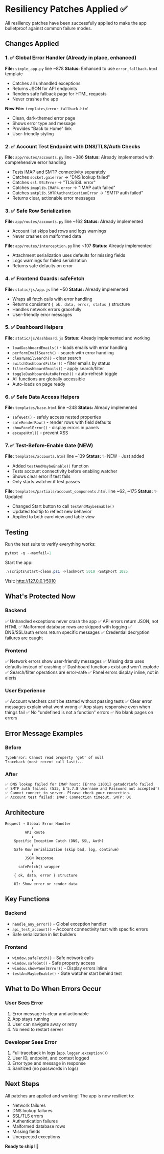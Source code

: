 # Resiliency Patches Applied ✅

All resiliency patches have been successfully applied to make the app bulletproof against common failure modes.

## Changes Applied

### 1. ✅ Global Error Handler (Already in place, enhanced)
**File:** `simple_app.py` line ~878
**Status:** Enhanced to use `error_fallback.html` template
- Catches all unhandled exceptions
- Returns JSON for API endpoints
- Renders safe fallback page for HTML requests
- Never crashes the app

**New File:** `templates/error_fallback.html`
- Clean, dark-themed error page
- Shows error type and message
- Provides "Back to Home" link
- User-friendly styling

### 2. ✅ Account Test Endpoint with DNS/TLS/Auth Checks
**File:** `app/routes/accounts.py` line ~386
**Status:** Already implemented with comprehensive error handling
- Tests IMAP and SMTP connectivity separately
- Catches `socket.gaierror` → "DNS lookup failed"
- Catches `ssl.SSLError` → "TLS/SSL error"
- Catches `imaplib.IMAP4.error` → "IMAP auth failed"
- Catches `smtplib.SMTPAuthenticationError` → "SMTP auth failed"
- Returns clear, actionable error messages

### 3. ✅ Safe Row Serialization
**File:** `app/routes/accounts.py` line ~162
**Status:** Already implemented
- Account list skips bad rows and logs warnings
- Never crashes on malformed data

**File:** `app/routes/interception.py` line ~107
**Status:** Already implemented
- Attachment serialization uses defaults for missing fields
- Logs warnings for failed serialization
- Returns safe defaults on error

### 4. ✅ Frontend Guards: safeFetch
**File:** `static/js/app.js` line ~50
**Status:** Already implemented
- Wraps all fetch calls with error handling
- Returns consistent `{ ok, data, error, status }` structure
- Handles network errors gracefully
- User-friendly error messages

### 5. ✅ Dashboard Helpers
**File:** `static/js/dashboard.js`
**Status:** Already implemented and working
- `loadDashboardEmails()` - loads emails with error handling
- `performEmailSearch()` - search with error handling
- `clearEmailSearch()` - clear search
- `switchDashboardFilter()` - filter emails by status
- `filterDashboardEmails()` - apply search/filter
- `toggleDashboardAutoRefresh()` - auto-refresh toggle
- All functions are globally accessible
- Auto-loads on page ready

### 6. ✅ Safe Data Access Helpers
**File:** `templates/base.html` line ~248
**Status:** Already implemented
- `safeGet()` - safely access nested properties
- `safeRenderRow()` - render rows with field defaults
- `showPanelError()` - display errors in panels
- `escapeHtml()` - prevent XSS

### 7. ✅ Test-Before-Enable Gate (NEW)
**File:** `templates/accounts.html` line ~139
**Status:** ✨ NEW - Just added
- Added `testAndMaybeEnable()` function
- Tests account connectivity before enabling watcher
- Shows clear error if test fails
- Only starts watcher if test passes

**File:** `templates/partials/account_components.html` line ~62, ~175
**Status:** ✨ Updated
- Changed Start button to call `testAndMaybeEnable()`
- Updated tooltip to reflect new behavior
- Applied to both card view and table view

## Testing

Run the test suite to verify everything works:

```powershell
pytest -q --maxfail=1
```

Start the app:

```powershell
.\scripts\start-clean.ps1 -FlaskPort 5010 -SmtpPort 1025
```

Visit: http://127.0.0.1:5010

## What's Protected Now

### Backend
✅ Unhandled exceptions never crash the app
✅ API errors return JSON, not HTML
✅ Malformed database rows are skipped with logging
✅ DNS/SSL/auth errors return specific messages
✅ Credential decryption failures are caught

### Frontend
✅ Network errors show user-friendly messages
✅ Missing data uses defaults instead of crashing
✅ Dashboard functions exist and won't explode
✅ Search/filter operations are error-safe
✅ Panel errors display inline, not in alerts

### User Experience
✅ Account watchers can't be started without passing tests
✅ Clear error messages explain what went wrong
✅ App stays responsive even when things fail
✅ No "undefined is not a function" errors
✅ No blank pages on errors

## Error Message Examples

### Before
```
TypeError: Cannot read property 'get' of null
Traceback (most recent call last)...
```

### After
```
✅ DNS lookup failed for IMAP host: [Errno 11001] getaddrinfo failed
✅ SMTP auth failed: (535, b'5.7.8 Username and Password not accepted')
✅ Cannot connect to server. Please check your connection.
✅ Account test failed: IMAP: Connection timeout, SMTP: OK
```

## Architecture

```
Request → Global Error Handler
            ↓
         API Route
            ↓
    Specific Exception Catch (DNS, SSL, Auth)
            ↓
    Safe Row Serialization (skip bad, log, continue)
            ↓
         JSON Response
            ↓
      safeFetch() wrapper
            ↓
    { ok, data, error } structure
            ↓
    UI: Show error or render data
```

## Key Functions

### Backend
- `handle_any_error()` - Global exception handler
- `api_test_account()` - Account connectivity test with specific errors
- Safe serialization in list builders

### Frontend
- `window.safeFetch()` - Safe network calls
- `window.safeGet()` - Safe property access
- `window.showPanelError()` - Display errors inline
- `testAndMaybeEnable()` - Gate watcher start behind test

## What to Do When Errors Occur

### User Sees Error
1. Error message is clear and actionable
2. App stays running
3. User can navigate away or retry
4. No need to restart server

### Developer Sees Error
1. Full traceback in logs (`app.logger.exception()`)
2. User ID, endpoint, and context logged
3. Error type and message in response
4. Sanitized (no passwords in logs)

## Next Steps

All patches are applied and working! The app is now resilient to:
- Network failures
- DNS lookup failures
- SSL/TLS errors
- Authentication failures
- Malformed database rows
- Missing fields
- Unexpected exceptions

**Ready to ship!** 🚀

